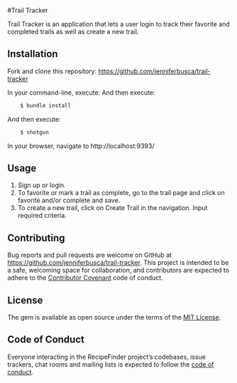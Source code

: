 #Trail Tracker

Trail Tracker is an application that lets a user login to track their favorite and completed trails as well as create a new trail.

## Installation

Fork and clone this repository:
https://github.com/jenniferbusca/trail-tracker

In your command-line, execute:
And then execute:
```ruby
    $ bundle install
```   
And then execute:
```ruby
    $ shotgun
```  
In your browser, navigate to http://localhost:9393/


## Usage

1) Sign up or login.
2) To favorite or mark a trail as complete, go to the trail page and click on favorite and/or complete and save.
3) To create a new trail, click on Create Trail in the navigation. Input required criteria.


## Contributing

Bug reports and pull requests are welcome on GitHub at https://github.com/jenniferbusca/trail-tracker. This project is intended to be a safe, welcoming space for collaboration, and contributors are expected to adhere to the [Contributor Covenant](http://contributor-covenant.org) code of conduct.

## License

The gem is available as open source under the terms of the [MIT License](https://opensource.org/licenses/MIT).

## Code of Conduct

Everyone interacting in the RecipeFinder project’s codebases, issue trackers, chat rooms and mailing lists is expected to follow the [code of conduct](https://github.com/jenniferbusca/recipe_finder/blob/master/CODE_OF_CONDUCT.md).
